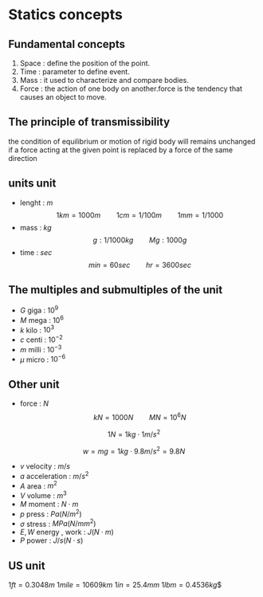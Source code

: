 # Statics concepts

## Fundamental concepts

1. Space : define the position of the point.
2. Time  : parameter to define event.
3. Mass : it used to characterize and compare bodies.
4. Force : the action of one body on another.force is the tendency that causes an object to move.

## The principle of transmissibility

the condition of equilibrium or motion of rigid body will remains unchanged if a force acting at the given point is replaced by a force of the same direction

## units unit

* lenght : $m$
$$1km = 1000m \qquad 1cm = 1/100m \qquad 1mm = 1/1000$$
* mass : $kg$
$$g : 1/1000kg \qquad Mg : 1000g$$
* time : $sec$
$$min = 60sec \qquad hr = 3600 sec$$

## The multiples and submultiples of the unit

* $G$ giga : $10^9$
* $M$ mega : $10^6$
* $k$ kilo : $10^3$
* $c$ centi : $10^{-2}$
* $m$ milli : $10^{-3}$
* $\mu$ micro : $10^{-6}$

## Other unit

* force : $N$
$$kN = 1000N \qquad MN = 10^6N$$

$$1N = 1kg\cdot1m/s^2$$

$$w = mg = 1kg\cdot9.8m/s^2 = 9.8N$$

* $v$ velocity : $m/s$
* $a$ acceleration : $m/s^2$
* $A$ area : $m^2$
* $V$ volume : $m^3$
* $M$ moment : $N\cdot m$
* $p$ press : $Pa(N/m^2)$
* $\sigma$ stress : $MPa(N/mm^2)$
* $E,W$ energy , work : $J(N\cdot m)$
* $P$ power : $J/s(N\cdot s)$

## US unit

$1ft = 0.3048m$
$1mile = 10609km$
$1in = 25.4mm$
$1lbm = 0.4536kg$$
